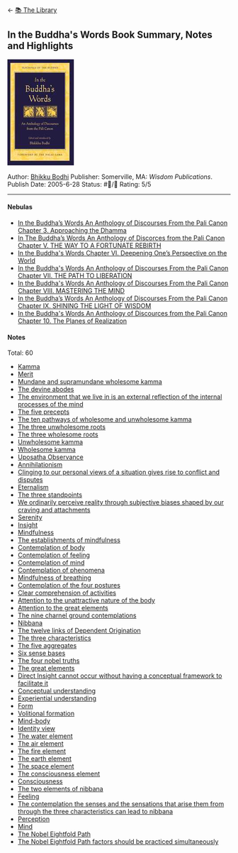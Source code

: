 \<- [📚 The Library](🔮%20The%20Cosmos/The%20Library.md)

## In the Buddha's Words Book Summary, Notes and Highlights

[ ![150](%E2%9A%99%EF%B8%8F%20Tools/%F0%9F%93%B8%20Images/5BE2ABEC-635B-41AD-B177-3892CE30F8AB.jpeg) ](https://www.amazon.com/gp/aw/d/B003XF1LIO/ref=tmm_kin_swatch_0?ie=UTF8&qid=1650578812&sr=8-1)

Author: [Bhikku Bodhi]()
Publisher: Somerville, MA: *Wisdom Publications*.
Publish Date: 2005-6-28
Status: #💫/💫 
Rating: 5/5

---

#### Nebulas

* [In the Buddha’s Words An Anthology of Discourses From the Pali Canon Chapter 3. Approaching the Dhamma](In%20the%20Buddha%E2%80%99s%20Words%20An%20Anthology%20of%20Discourses%20From%20the%20Pali%20Canon%20Chapter%203.%20Approaching%20the%20Dhamma.md)
* [In The Buddha’s Words An Anthology of Discorces from the Pali Canon Chapter V. THE WAY TO A FORTUNATE REBIRTH](In%20The%20Buddha%E2%80%99s%20Words%20An%20Anthology%20of%20Discorces%20from%20the%20Pali%20Canon%20Chapter%20V.%20THE%20WAY%20TO%20A%20FORTUNATE%20REBIRTH.md)
* [In the Buddha's Words Chapter VI. Deepening One’s Perspective on the World](In%20the%20Buddha's%20Words%20Chapter%20VI.%20Deepening%20One%E2%80%99s%20Perspective%20on%20the%20World.md)
* [In the Buddha's Words An Anthology of Discourses From the Pali Canon Chapter VII. THE PATH TO LIBERATION](In%20the%20Buddha's%20Words%20An%20Anthology%20of%20Discourses%20From%20the%20Pali%20Canon%20Chapter%20VII.%20THE%20PATH%20TO%20LIBERATION.md)
* [In the Buddha's Words An Anthology of Discourses From the Pali Canon Chapter VIII. MASTERING THE MIND](In%20the%20Buddha's%20Words%20An%20Anthology%20of%20Discourses%20From%20the%20Pali%20Canon%20Chapter%20VIII.%20MASTERING%20THE%20MIND.md)
* [In the Buddha’s Words An Anthology of Discourses From the Pali Canon Chapter IX. SHINING THE LIGHT OF WISDOM](In%20the%20Buddha%E2%80%99s%20Words%20An%20Anthology%20of%20Discourses%20From%20the%20Pali%20Canon%20Chapter%20IX.%20SHINING%20THE%20LIGHT%20OF%20WISDOM.md)
* [In the Buddha's Words An Anthology of Discources from the Pali Canon Chapter 10. The Planes of Realization](In%20the%20Buddha's%20Words%20An%20Anthology%20of%20Discources%20from%20the%20Pali%20Canon%20Chapter%2010.%20The%20Planes%20of%20Realization.md)

#### Notes

Total: 60

* [Kamma](Kamma.md)
* [Merit](Merit.md)
* [Mundane and supramundane wholesome kamma](Mundane%20and%20supramundane%20wholesome%20kamma.md) 
* [The devine abodes](The%20devine%20abodes.md) 
* [The environment that we live in is an external reflection of the internal processes of the mind](The%20environment%20that%20we%20live%20in%20is%20an%20external%20reflection%20of%20the%20internal%20processes%20of%20the%20mind.md)
* [The five precepts](The%20five%20precepts.md)
* [The ten pathways of wholesome and unwholesome kamma](The%20ten%20pathways%20of%20wholesome%20and%20unwholesome%20kamma.md)
* [The three unwholesome roots](The%20three%20unwholesome%20roots.md)
* [The three wholesome roots](The%20three%20wholesome%20roots.md)
* [Unwholesome kamma](Unwholesome%20kamma.md)
* [Wholesome kamma](Wholesome%20kamma.md)
* [Uposatha Observance](Uposatha%20Observance.md)
* [Annihilationism](Annihilationism.md)
* [Clinging to our personal views of a situation gives rise to conflict and disputes](Clinging%20to%20our%20personal%20views%20of%20a%20situation%20gives%20rise%20to%20conflict%20and%20disputes.md)
* [Eternalism](Eternalism.md) 
* [The three standpoints](The%20three%20standpoints.md)
* [We ordinarily perceive reality through subjective biases shaped by our craving and attachments](We%20ordinarily%20perceive%20reality%20through%20subjective%20biases%20shaped%20by%20our%20craving%20and%20attachments.md)
* [Serenity](Serenity.md)
* [Insight](Insight.md)
* [Mindfulness](Mindfulness.md)
* [The establishments of mindfulness](The%20establishments%20of%20mindfulness.md)
* [Contemplation of body](Contemplation%20of%20body.md)
* [Contemplation of feeling](Contemplation%20of%20feeling.md)
* [Contemplation of mind](Contemplation%20of%20mind.md)
* [Contemplation of phenomena](Contemplation%20of%20phenomena.md)
* [Mindfulness of breathing](Mindfulness%20of%20breathing.md)
* [Contemplation of the four postures](Contemplation%20of%20the%20four%20postures.md)
* [Clear comprehension of activities](Clear%20comprehension%20of%20activities.md)
* [Attention to the unattractive nature of the body](Attention%20to%20the%20unattractive%20nature%20of%20the%20body.md)
* [Attention to the great elements](Attention%20to%20the%20great%20elements.md)
* [The nine charnel ground contemplations](The%20nine%20charnel%20ground%20contemplations.md)
* [Nibbana](Nibbana.md)
* [The twelve links of Dependent Origination](The%20twelve%20links%20of%20Dependent%20Origination.md)
* [The three characteristics](The%20three%20characteristics.md)
* [The five aggregates](The%20five%20aggregates.md)
* [Six sense bases](Six%20sense%20bases.md)
* [The four nobel truths](The%20four%20nobel%20truths.md)
* [The great elements](The%20great%20elements.md)
* [Direct Insight cannot occur without having a conceptual framework to facilitate it](Direct%20Insight%20cannot%20occur%20without%20having%20a%20conceptual%20framework%20to%20facilitate%20it.md)
* [Conceptual understanding](Conceptual%20understanding.md)
* [Experiential understanding](Experiential%20understanding.md)
* [Form](Form.md)
* [Volitional formation](Volitional%20formation.md)
* [Mind-body](Mind-body.md)
* [Identity view](Identity%20view.md)
* [The water element](The%20water%20element.md)
* [The air element](The%20air%20element.md) 
* [The fire element](The%20fire%20element.md)
* [The earth element](The%20earth%20element.md)
* [The space element](The%20space%20element.md)
* [The consciousness element](The%20consciousness%20element.md)
* [Consciousness](Consciousness.md)
* [The two elements of nibbana](The%20two%20elements%20of%20nibbana.md)
* [Feeling](Feeling.md)
* [The contemplation the senses and the sensations that arise them from through the three characteristics can lead to nibbana](The%20contemplation%20the%20senses%20and%20the%20sensations%20that%20arise%20them%20from%20through%20the%20three%20characteristics%20can%20lead%20to%20nibbana.md)
* [Perception](Perception.md)
* [Mind](Mind.md)
* [The Nobel Eightfold Path](The%20Nobel%20Eightfold%20Path.md)
* [The Nobel Eightfold Path factors should be practiced simultaneously](The%20Nobel%20Eightfold%20Path%20factors%20should%20be%20practiced%20simultaneously.md)
